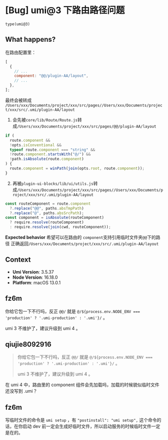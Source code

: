 # [Bug] umi@3 下路由路径问题

`type(umi@3)`

## What happens?

在路由配置里：

```js
[
  {
    // ...
    component: "@@/plugin-AA/layout",
    // ...
  },
];
```

最终会被转成 `/Users/xxx/Documents/project/xxx/src/pages//Users/xxx/Documents/project/xxx/src/.umi/plugin-AA/layout`

1. 会先被`core/lib/Route/Route.js`转成`/Users/xxx/Documents/project/xxx/src/pages/@@/plugin-AA/layout`

```js
if (
  route.component &&
  !opts.isConventional &&
  typeof route.component === "string" &&
  !route.component.startsWith("@/") &&
  !path.isAbsolute(route.component)
) {
  route.component = winPath(join(opts.root, route.component));
}
```

2. 再被`plugin-ui-blocks/lib/ui/utils.js`转成`/Users/xxx/Documents/project/xxx/src/pages//Users/xxx/Documents/project/xxx/src/.umi/plugin-AA/layout`

```js
const routeComponent = route.component
  ?.replace("@@", paths.absTmpPath)
  ?.replace("@", paths.absSrcPath);
const component = isAbsolute(routeComponent)
  ? require.resolve(routeComponent)
  : require.resolve(join(cwd, routeComponent));
```

**Expected behavior**
希望可以在路由的 `component`支持引用临时文件夹`@@`下的路径
正确返回`/Users/xxx/Documents/project/xxx/src/.umi/plugin-AA/layout`

## Context

- **Umi Version**: 3.5.37
- **Node Version**: 16.18.0
- **Platform**: macOS 13.0.1

## fz6m

你给它包一下不行吗，反正 `@@/` 就是 `@/${process.env.NODE_ENV === 'production' ? '.umi-production' : '.umi'}/` 。

umi 3 不维护了，建议升级到 umi 4 。

## qiujie8092916

> 你给它包一下不行吗，反正 `@@/` 就是 `@/${process.env.NODE_ENV === 'production' ? '.umi-production' : '.umi'}/` 。
>
> umi 3 不维护了，建议升级到 umi 4 。

在 umi 4 中，路由里的 component 组件会先加载吗，加载的时候貌似临时文件还没写到 .umi？

## fz6m

写临时文件的命令是 `umi setup` ，有 `"postinstall": "umi setup",` 这个命令的话，在你启动 dev 前一定会生成好临时文件，所以启动服务的时候临时文件一定是在的。
